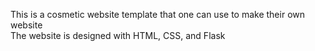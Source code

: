 This is a cosmetic website template that one can use to make their own website<br>
The website is designed with HTML, CSS, and Flask <br>
 

